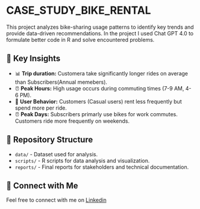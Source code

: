 # CASE_STUDY_BIKE_RENTAL
This project analyzes bike-sharing usage patterns to identify key trends and provide data-driven recommendations. In the project I used Chat GPT 4.0 to formulate better code in R and solve encountered problems.

## 📌 Key Insights
- 📊 **Trip duration:** Customera take significantly longer rides on average than Subscribers(Annual memebers).
- ⏰ **Peak Hours:** High usage occurs during commuting times (7-9 AM, 4-6 PM).
- 👥 **User Behavior:** Customers (Casual users) rent less frequently but spend more per ride.
- ⏰ **Peak Days:** Subscribers primarly use bikes for work commutes. Customers ride more frequently on weekends.

## 📂 Repository Structure
- `data/` - Dataset used for analysis.
- `scripts/` - R scripts for data analysis and visualization.
- `reports/` - Final reports for stakeholders and technical documentation.

## 🔗 Connect with Me
Feel free to connect with me on [Linkedin](https://www.linkedin.com/in/tomasz-mulka-94a208223/)
